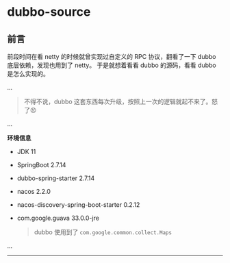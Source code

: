 # dubbo-source

## 前言

前段时间在看 netty 的时候就曾实现过自定义的 RPC 协议，翻看了一下 dubbo 底层依赖，发现也用到了 netty。
于是就想着看看 dubbo 的源码，看看 dubbo 是怎么实现的。

...

> 不得不说，dubbo 这套东西每次升级，按照上一次的逻辑就起不来了。怒了:angry:

...

**环境信息**

* JDK 11

* SpringBoot 2.7.14

* dubbo-spring-starter 2.7.14

* nacos 2.2.0

* nacos-discovery-spring-boot-starter 0.2.12

* com.google.guava 33.0.0-jre

  > dubbo 使用到了 `com.google.common.collect.Maps`

…

---

